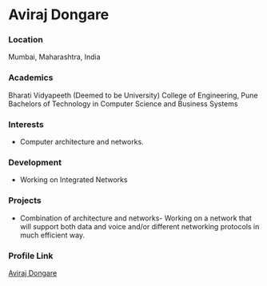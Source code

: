 # Aviraj Dongare

### Location

Mumbai, Maharashtra, India

### Academics

Bharati Vidyapeeth (Deemed to be University) College of Engineering, Pune
Bachelors of Technology in Computer Science and Business Systems

### Interests

- Computer architecture and networks.

### Development

- Working on Integrated Networks

### Projects

- Combination of architecture and networks- Working on a network that will support both data and voice and/or different networking protocols in much efficient way.

### Profile Link

[Aviraj Dongare](https://github.com/ajcogeek)
